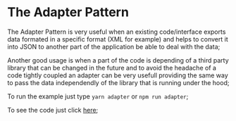 # The Adapter Pattern
The Adapter Pattern is very useful when an existing code/interface exports data formated in a specific format (XML for example) and helps to convert it into JSON to another part of the application be able to deal with the data;

Another good usage is when a part of the code is depending of a third party library that can be changed in the future and to avoid the headache of a code tightly coupled an adapter can be very usefull providing the same way to pass the data independendly of the library that is running under the hood;

To run the example just type `yarn adapter` or `npm run adapter`;

To see the code just click [here](/structural/adapter/example.js);
